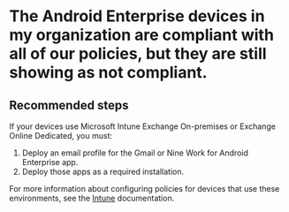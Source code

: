 <properties
	pageTitle="The Android Enterprise devices in my organization are compliant with all of our policies, but they are still showing as not compliant."
	description="The Android Enterprise devices in my organization are compliant with all of our policies, but they are still showing as not compliant."
	service="microsoft.intune"
	resource="intune"
	authors="mackie1604"
	displayOrder="9"
	selfHelpType="resource"
	supportTopicIds=""
	resourceTags="devicecompliance_selfhelp"
	productPesIds=""
	cloudEnvironments="public"
/>

# The Android Enterprise devices in my organization are compliant with all of our policies, but they are still showing as not compliant.

## **Recommended steps**

If your devices use Microsoft Intune Exchange On-premises or Exchange Online Dedicated, you must:

  1.	Deploy an email profile for the Gmail or Nine Work for Android Enterprise app.
  2.	Deploy those apps as a required installation.

For more information about configuring policies for devices that use these environments, see the [Intune](https://docs.microsoft.com/en-us/intune/device-profile-create) documentation.
